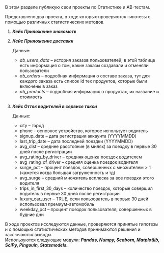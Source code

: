 В этом разделе публикую свои проекты по Статистике и AB-тестам.  

Представлено два проекта, в ходе которых проверяются гипотезы с помощью различных статистических методов. 

1. **_Кейс Приложение знакомств_**
    
2. **_Кейс Приложение доставки_**
   
   Данные:  
   - _ab_users_data_ – история заказов пользователей, в этой таблице есть информация о том, какие заказы создавали и отменяли пользователи  
   - _ab_orders_ – подробная информация о составе заказа, тут для каждого заказа есть список id тех продуктов, которые были включены в заказ  
   - _ab_products_ – подробная информация о продуктах, их название и стоимость

  
3. **_Кейс Отток водителей в сервисе такси_**
   
   Данные:  
   - city – город  
   - phone – основное устройство, которое использует водитель  
   - signup_date – дата регистрации аккаунта (YYYYMMDD)  
   - last_trip_date – дата последней поездки (YYYYMMDD)  
   - avg_dist – среднее расстояние (в милях) за поездку в первые 30 дней после регистрации  
   - avg_rating_by_driver – средняя оценка поездок водителем  
   - avg_rating_of_driver – средняя оценка поездок водителя  
   - surge_pct – процент поездок, совершенных с множителем > 1 (кажется когда большая загруженность и тд)  
   - avg_surge – средний множитель всплеска за все поездки этого водителя  
   - trips_in_first_30_days – количество поездок, которые совершил водитель в первые 30 дней после регистрации  
   - luxury_car_user – TRUE, если пользователь в первые 30 дней использовал премиум-автомобиль  
   - weekday_pct – процент поездок пользователя, совершенных в будние дни
  
В ходе проектов исследуются данные, проверяются принятые гипотезы и с помощью статистических методов принимаются решения и заключаются выводы.  
Используются следующие модули: **_Pandas, Numpy, Seaborn, Matplotlib, SciPy, Pingouin, Statsmodels._**  


